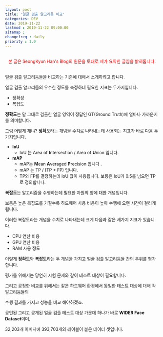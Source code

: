 ```yaml
---
layout: post
title: '얼굴 검출 알고리듬 비교'
categories: DEV
date: 2019-11-22
lastmod : 2019-11-22 09:00:00
sitemap :
changefreq : daily
priority : 1.0
---
```


<br>

<center><span style="color:red">본 글은 SeongKyun Han's Blog의 원문을 토대로 제가 요약한 글임을 밝혀둡니다.</span></center>

<br>

얼굴 검출 알고리듬들을 비교하는 기준에 대해서 소개하려고 합니다. 



얼굴 검출 알고리듬의 우수한 정도를 측정하데 필요한 지표는 두가지입니다. 



* 정확성
* 복잡도



**정확도**는 말 그대로 검출한 얼굴 영역이 정답인 GT(Ground Truth)에 얼마나 가까운지를 의미합니다. 

그럼 어떻게 재냐? **정확도**라는 개념을 수치로 나타내는데 사용되는 지표가 바로 다음 두가지입니다. 



- **IoU**
  - IoU 는 Area of **I**ntersection / Area of **U**nion 입니다. 
- **mAP**
  - mAP는 **M**ean **A**veraged **P**recision 입니다 .
  - mAP 는 TP / (TP + FP) 입니다. 
  - TP와 FP를 결정하는데 IoU 값이 사용됩니다. 
    보통은 IoU가 0.5를 넘으면 TP로 정의합니다. 



**복잡도**는 알고리즘을 수행하는데 필요한 자원의 양에 대한 개념입니다. 

보통은 높은 복잡도를 가질수록 하드웨어 사용 비용이 높아 수행에 오랜 시간이 걸리게 됩니다. 

이러한 복잡도라는 개념을 수치로 나타내는데 크게 다음과 같은 세가지 지표가 있습니다. 



* CPU 연산 비용
* GPU 연산 비용
* RAM 사용 정도



이렇게 **정확도**와 **복잡도**라는 두 개념을 가지고 얼굴 검출 알고리듬들 간의 우위를 평가합니다. 



평가를 위해서는 당연히 시험 문제와 같이 테스트 대상이 필요합니다. 

그리고 공정한 비교를 위해서는 같은 하드웨어 환경에서 동일한 테스트 대상에 대해 각 알고리듬들의 

수행 결과를 가지고 성능을 비교 해야하겠죠. 



공인된 그리고 공개된 얼굴 검출 테스트 대상 가운데 하나가 바로 **WIDER Face Dataset**이며, 

32,203개 이미지에 393,703개의 레이블이 붙은 데이터 셋입니다. 